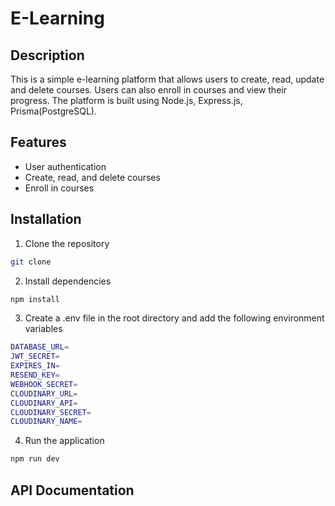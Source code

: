 # E-Learning
## Description
This is a simple e-learning platform that allows users to create, read, update and delete courses. Users can also enroll in courses and view their progress. The platform is built using Node.js, Express.js, Prisma(PostgreSQL).
## Features
- User authentication
- Create, read, and delete courses
- Enroll in courses

## Installation
1. Clone the repository
```bash
git clone
```
2. Install dependencies
```bash
npm install
```
3. Create a .env file in the root directory and add the following environment variables
```bash
DATABASE_URL=
JWT_SECRET=
EXPIRES_IN= 
RESEND_KEY= 
WEBHOOK_SECRET=
CLOUDINARY_URL=
CLOUDINARY_API=
CLOUDINARY_SECRET=
CLOUDINARY_NAME=

```

4. Run the application
```bash
npm run dev
```
## API Documentation






